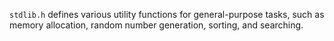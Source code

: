 `stdlib.h` defines various utility functions for general-purpose tasks, such as memory allocation, random number generation, sorting, and searching.
